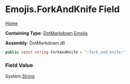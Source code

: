 # Emojis\.ForkAndKnife Field

[Home](../../../README.md)

**Containing Type**: [DotMarkdown](../../README.md)\.[Emojis](../README.md)

**Assembly**: DotMarkdown\.dll

```csharp
public const string ForkAndKnife = ":fork_and_knife:"
```

### Field Value

System\.[String](https://docs.microsoft.com/en-us/dotnet/api/system.string)